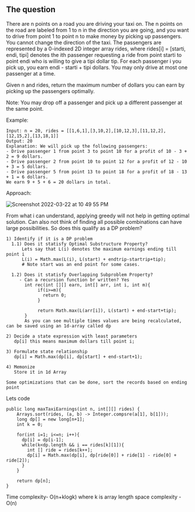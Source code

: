 ## The question

There are n points on a road you are driving your taxi on. The n points on the road are labeled from 1 to n in the direction you are going, and you want to drive from point 1 to point n to make money by picking up passengers. You cannot change the direction of the taxi.
The passengers are represented by a 0-indexed 2D integer array rides, where rides[i] = [starti, endi, tipi] denotes the ith passenger requesting a ride from point starti to point endi who is willing to give a tipi dollar tip.
For each passenger i you pick up, you earn endi - starti + tipi dollars. You may only drive at most one passenger at a time.

Given n and rides, return the maximum number of dollars you can earn by picking up the passengers optimally.

Note: You may drop off a passenger and pick up a different passenger at the same point.

Example:
```
Input: n = 20, rides = [[1,6,1],[3,10,2],[10,12,3],[11,12,2],[12,15,2],[13,18,1]]
Output: 20
Explanation: We will pick up the following passengers:
- Drive passenger 1 from point 3 to point 10 for a profit of 10 - 3 + 2 = 9 dollars.
- Drive passenger 2 from point 10 to point 12 for a profit of 12 - 10 + 3 = 5 dollars.
- Drive passenger 5 from point 13 to point 18 for a profit of 18 - 13 + 1 = 6 dollars.
We earn 9 + 5 + 6 = 20 dollars in total.
```

Approach: 

![Screenshot 2022-03-22 at 10 49 55 PM](https://user-images.githubusercontent.com/18497513/159538620-2885b03e-c796-4152-844b-8b0cfca0e523.png)

From what i can understand, applying greedy will not help in getting optimal solution. Can also not think of finding all 
possible combinations can have large possibilities. So does this qualify as a DP problem?

```
1) Identify if it is a DP problem
  1.1) Does it statisfy Optimal Substructure Property?
      Lets say that L(i) denotes the maximum earnings ending till point i
      L(i) = Math.max(L(i), L(start) + endtrip-startrip+tip);
      # Note start was an end point for some cases. 
      
  1.2) Does it statisfy Overlapping Subproblem Property?
     - Can a recursion function br written? Yes
       int rec(int [][] earn, int[] arr, int i, int m){
            if(i>=m){
              return 0;
            }
            
            return Math.max(L(arr[i]), L(start) + end-start+tip);
       }
       As you can see multiple times values are being recalculated, can be saved using an 1d-array called dp 
       
2) Decide a state expression with least parameters
   dp[i] this means maximum dollars till point i;
   
3) Formulate state relationship
   dp[i] = Math.max(dp[i], dp[start] + end-start+1);

4) Memonize
   Store it in 1d Array
   
Some optimizations that can be done, sort the records based on ending point
```

Lets code
```
public long maxTaxiEarnings(int n, int[][] rides) {
    Arrays.sort(rides, (a, b) -> Integer.compsre(a[1], b[1]));
    long dp[] = new long[n+1];
    int k = 0;
    
    for(int i=1; i<=n; i++){
      dp[i] = dp[i-1];
      while(k<dp.length && i == rides[k][1]){
        int [] ride = rides[k++];
        dp[i] = Math.max(dp[i], dp[ride[0]] + ride[1] - ride[0] + ride[2]);
      }
    }
    
    return dp[n];
}
```
Time complexity- O(n+klogk) where k is array length
space complexity - O(n)
